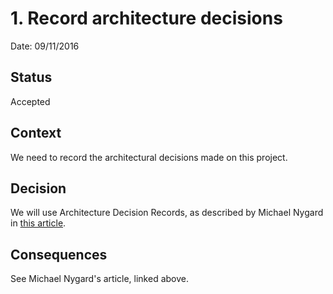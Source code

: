 # 1. Record architecture decisions

Date: 09/11/2016

## Status

Accepted

## Context

We need to record the architectural decisions made on this project.

## Decision

We will use Architecture Decision Records, as described by Michael Nygard in
[this article](http://thinkrelevance.com/blog/2011/11/15/documenting-architecture-decisions).

## Consequences

See Michael Nygard's article, linked above.
